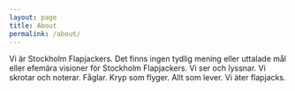 ```yaml
---
layout: page
title: About
permalink: /about/
---
```


Vi är Stockholm Flapjackers. Det finns ingen tydlig mening eller uttalade mål eller efemära visioner för Stockholm Flapjackers. Vi ser och lyssnar. Vi skrotar och noterar. Fåglar. Kryp som flyger. Allt som lever. Vi äter flapjacks.
